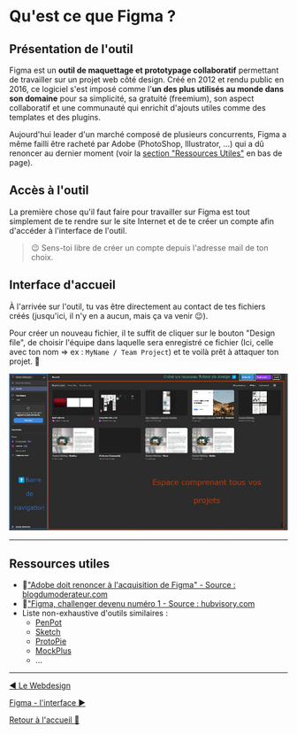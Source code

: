 # Qu'est ce que Figma ?

## Présentation de l'outil

Figma est un **outil de maquettage et prototypage collaboratif** permettant de travailler sur un projet web côté design. Créé en 2012 et rendu public en 2016, ce logiciel s'est imposé comme l'**un des plus utilisés au monde dans son domaine** pour sa simplicité, sa gratuité (freemium), son aspect collaboratif et une communauté qui enrichit d'ajouts utiles comme des templates et des plugins.

Aujourd'hui leader d'un marché composé de plusieurs concurrents, Figma a même failli être racheté par Adobe (PhotoShop, Illustrator, ...) qui a dû renoncer au dernier moment (voir la [section "Ressources Utiles"](#ressources-utiles) en bas de page).

## Accès à l'outil

La première chose qu'il faut faire pour travailler sur Figma est tout simplement de te rendre sur le site Internet et de te créer un compte afin d'accéder à l'interface de l'outil.

> 😉 Sens-toi libre de créer un compte depuis l'adresse mail de ton choix.

## Interface d'accueil

À l'arrivée sur l'outil, tu vas être directement au contact de tes fichiers créés (jusqu'ici, il n'y en a aucun, mais ça va venir 😉).

Pour créer un nouveau fichier, il te suffit de cliquer sur le bouton "Design file", de choisir l'équipe dans laquelle sera enregistré ce fichier (Ici, celle avec ton nom => ex : `MyName / Team Project`) et te voilà prêt à attaquer ton projet. 💪

<p align="center">
    <img src="../assets/02-figma-intro/figma-interface-accueil.jpg"/>
</p>

---

## Ressources utiles

- 📄["Adobe doit renoncer à l'acquisition de Figma" - Source : blogdumoderateur.com](https://www.blogdumoderateur.com/adobe-renoncer-acquisition-figma/)
- 📄["Figma, challenger devenu numéro 1 - Source : hubvisory.com](https://www.hubvisory.com/fr/blog/figma-challenger-devenu-numero-ndeg1-comment-ont-ils-fait)
- Liste non-exhaustive d'outils similaires :
  - [PenPot](https://penpot.app/)
  - [Sketch](https://www.sketch.com/)
  - [ProtoPie](https://www.protopie.io/)
  - [MockPlus](https://www.mockplus.com/)
  - ...

---

[◀️ Le Webdesign](./01-webdesign.md)

[Figma - l'interface ▶️](./03-figma-interface.md)

[Retour à l'accueil 📍](../README.md)

